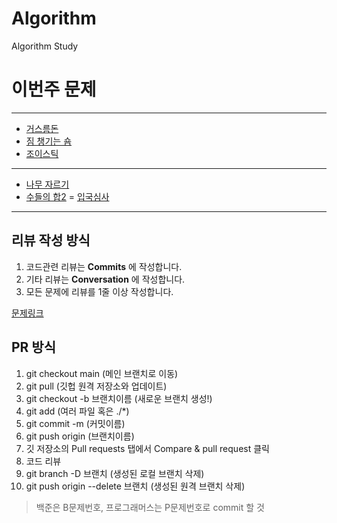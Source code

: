 # Algorithm
Algorithm Study

# 이번주 문제
---
- [거스름돈](https://www.acmicpc.net/problem/14916)
- [짐 챙기는 숌](https://www.acmicpc.net/problem/1817)
- [조이스틱](https://programmers.co.kr/learn/courses/30/lessons/42860)
---
- [나무 자르기](https://www.acmicpc.net/problem/2805)
- [수들의 합2](https://www.acmicpc.net/problem/2003)
= [입국심사](https://programmers.co.kr/learn/courses/30/lessons/43238)
---
## 리뷰 작성 방식
1. 코드관련 리뷰는 __Commits__ 에 작성합니다.
2. 기타 리뷰는 __Conversation__ 에 작성합니다.
2. 모든 문제에 리뷰를 1줄 이상 작성합니다.

[문제링크](https://github.com/tony9402/baekjoon)
## PR 방식
1. git checkout main (메인 브랜치로 이동)
2. git pull (깃헙 원격 저장소와 업데이트)
3. git checkout -b 브랜치이름 (새로운 브랜치 생성!)
4. git add (여러 파일 혹은 ./*)
5. git commit -m (커밋이름)
6. git push origin (브랜치이름)
7. 깃 저장소의 Pull requests 탭에서 Compare & pull request 클릭
8. 코드 리뷰
9. git branch -D 브랜치 (생성된 로컬 브랜치 삭제)
10. git push origin --delete 브랜치 (생성된 원격 브랜치 삭제)

> 백준은 B문제번호, 프로그래머스는 P문제번호로 commit 할 것
